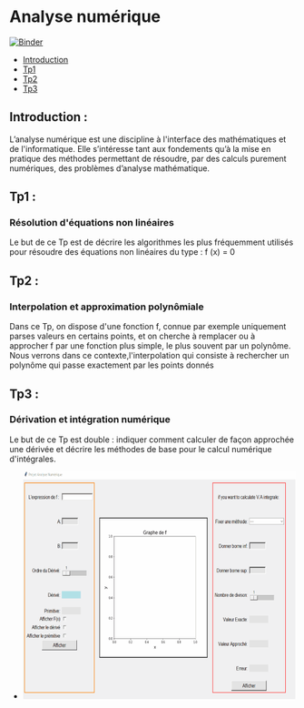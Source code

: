 # Analyse numérique

[![Binder](https://mybinder.org/badge_logo.svg)](https://mybinder.org/v2/gh/maryem-selmi/Analyse_Num/main)



- [Introduction](#Introduction)
- [Tp1](#Tp1)
- [Tp2](#Tp2)
- [Tp3](#Tp3)
## Introduction :
L’analyse numérique est une discipline à l'interface des mathématiques et de l'informatique. Elle s’intéresse tant aux fondements qu’à la mise en pratique des méthodes permettant de résoudre, par des calculs purement numériques, des problèmes d’analyse mathématique.
## Tp1 :
### Résolution d'équations non linéaires 
Le but de ce Tp est de décrire les algorithmes les plus fréquemment utilisés pour résoudre des équations non linéaires du type :
                            f (x) = 0
## Tp2 :
### Interpolation et approximation polynômiale
Dans ce Tp, on dispose d'une fonction f, connue par exemple uniquement parses valeurs en certains points, et on cherche à remplacer ou à approcher f par une fonction plus simple, le plus souvent par un polynôme. Nous verrons dans ce contexte,l'interpolation qui consiste à rechercher un polynôme qui passe exactement par les points donnés
## Tp3 :
###  Dérivation et intégration numérique
Le but de ce Tp est double : indiquer comment calculer de façon approchée une dérivée et décrire les méthodes de base pour le calcul numérique d'intégrales. 
- <img src="https://github.com/maryem-selmi/Analyse_Num/blob/main/TP3/img/demo.gif" alt="démonstration" width="800" height="400">


